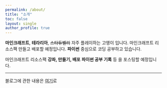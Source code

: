 ```yaml
---
permalink: /about/
title: "소개"
toc: false
layout: single
author_profile: true
---
```


**마인크래프트**, **테라리아**, ~~스타듀벨리~~ 자주 플레이하는 고앵이 입니다.
마인크래프트 리소스팩 만들고 배포할 예정입니다.
**파이썬** 중심으로 코딩 공부하고 있습니다.

마인크래프트 리소스팩 **강좌, 만들기, 배포**
**파이썬 공부 기록** 등 을 포스팅할 예정입니다.
___

블로그에 관한 내용은 [여기](https://ylwbook.github.io/blog/blogstart/)로
